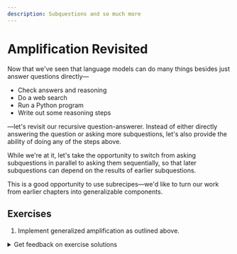 ```yaml
---
description: Subquestions and so much more
---
```


# Amplification Revisited

Now that we've seen that language models can do many things besides just answer questions directly—

* Check answers and reasoning
* Do a web search
* Run a Python program
* Write out some reasoning steps

—let's revisit our recursive question-answerer. Instead of either directly answering the question or asking more subquestions, let's also provide the ability of doing any of the steps above.

While we're at it, let's take the opportunity to switch from asking subquestions in parallel to asking them sequentially, so that later subquestions can depend on the results of earlier subquestions.

This is a good opportunity to use subrecipes—we'd like to turn our work from earlier chapters into generalizable components.

## Exercises

1. Implement generalized amplification as outlined above.

<details>

<summary>Get feedback on exercise solutions</summary>

If you want feedback on your exercise solutions, submit them through [this form](https://docs.google.com/forms/d/e/1FAIpQLSdNNHeQAT7GIzn4tdsVYCkrVEPMNaZmBFkZCAJdvTvLzUAnzQ/viewform). We—the team at Ought—are happy to give our quick take on whether you missed any interesting ideas.

</details>

